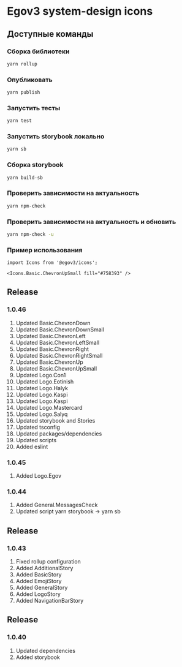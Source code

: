 # Egov3 system-design icons

## Доступные команды

### Сборка библиотеки
```bash
yarn rollup
```

### Опубликовать
```bash
yarn publish
```

### Запустить тесты
```bash
yarn test
```

### Запустить storybook локально
```bash
yarn sb
```

### Сборка storybook
```bash
yarn build-sb
```

### Проверить зависимости на актуальность
```bash
yarn npm-check
```

### Проверить зависимости на актуальность и обновить
```bash
yarn npm-check -u
```

### Пример использования
```tsx
import Icons from '@egov3/icons';

<Icons.Basic.СhevronUpSmall fill="#758393" />
```

## Release
### 1.0.46
1. Updated Basic.ChevronDown
1. Updated Basic.ChevronDownSmall
1. Updated Basic.ChevronLeft
1. Updated Basic.ChevronLeftSmall
1. Updated Basic.ChevronRight
1. Updated Basic.ChevronRightSmall
1. Updated Basic.ChevronUp
1. Updated Basic.ChevronUpSmall
1. Updated Logo.Con1
1. Updated Logo.Eotinish 
1. Updated Logo.Halyk
1. Updated Logo.Kaspi
1. Updated Logo.Kaspi
1. Updated Logo.Mastercard
1. Updated Logo.Salyq
1. Updated storybook and Stories
1. Updated tsconfig
1. Updated packages/dependencies
1. Updated scripts
1. Added eslint




### 1.0.45
1. Added Logo.Egov

### 1.0.44
1. Added General.MessagesCheck
2. Updated script yarn storybook -> yarn sb

## Release
### 1.0.43
1. Fixed rollup configuration
2. Added AdditionalStory
3. Added BasicStory
4. Added EmojiStory
5. Added GeneralStory
6. Added LogoStory
7. Added NavigationBarStory

## Release
### 1.0.40
1. Updated dependencies 
2. Added storybook 
